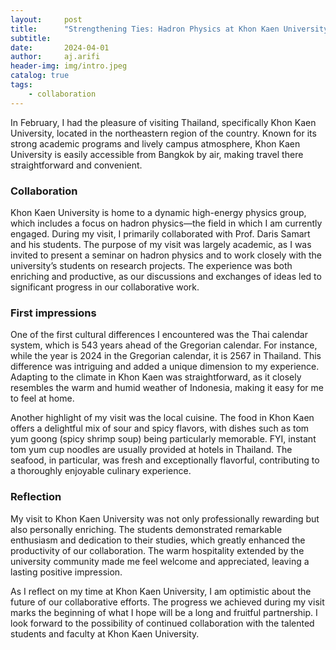 ```yaml
---
layout:     post
title:      "Strengthening Ties: Hadron Physics at Khon Kaen University, Thailand"
subtitle:   
date:       2024-04-01
author:     aj.arifi
header-img: img/intro.jpeg
catalog: true
tags:
    - collaboration
---
```


In February, I had the pleasure of visiting Thailand, specifically Khon Kaen University, 
located in the northeastern region of the country. 
Known for its strong academic programs and lively campus atmosphere, 
Khon Kaen University is easily accessible from Bangkok by air, making travel there straightforward and convenient.

### Collaboration

Khon Kaen University is home to a dynamic high-energy physics group, 
which includes a focus on hadron physics—the field in which I am currently engaged. 
During my visit, I primarily collaborated with Prof. Daris Samart and his students. 
The purpose of my visit was largely academic, as I was invited to present a seminar on hadron physics 
and to work closely with the university’s students on research projects. 
The experience was both enriching and productive, as our discussions and 
exchanges of ideas led to significant progress in our collaborative work.

### First impressions

One of the first cultural differences I encountered was the Thai calendar system, 
which is 543 years ahead of the Gregorian calendar. 
For instance, while the year is 2024 in the Gregorian calendar, it is 2567 in Thailand. 
This difference was intriguing and added a unique dimension to my experience. 
Adapting to the climate in Khon Kaen was straightforward, 
as it closely resembles the warm and humid weather of Indonesia, 
making it easy for me to feel at home.

Another highlight of my visit was the local cuisine. 
The food in Khon Kaen offers a delightful mix of sour and spicy flavors, 
with dishes such as tom yum goong (spicy shrimp soup) being particularly memorable. 
FYI, instant tom yum cup noodles are usually provided at hotels in Thailand. 
The seafood, in particular, was fresh and exceptionally flavorful, contributing to a thoroughly enjoyable culinary experience.

### Reflection

My visit to Khon Kaen University was not only professionally rewarding but also personally enriching. 
The students demonstrated remarkable enthusiasm and dedication to their studies, 
which greatly enhanced the productivity of our collaboration. 
The warm hospitality extended by the university community made me feel welcome and appreciated, 
leaving a lasting positive impression.

As I reflect on my time at Khon Kaen University, I am optimistic about the future of our collaborative efforts. 
The progress we achieved during my visit marks the beginning of what I hope will be a long and fruitful partnership. 
I look forward to the possibility of continued collaboration with the talented students and faculty at Khon Kaen University.

